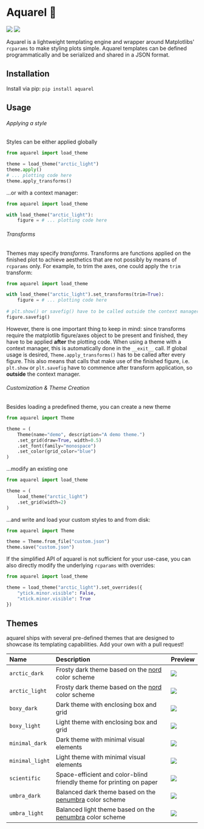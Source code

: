 # Aquarel 🎨 

![](https://img.shields.io/pypi/v/aquarel?style=for-the-badge) ![](https://img.shields.io/pypi/l/aquarel?style=for-the-badge)

Aquarel is a lightweight templating engine and wrapper around Matplotlibs' `rcparams` to make styling plots simple.
Aquarel templates can be defined programmatically and be serialized and shared in a JSON format.

## Installation

Install via pip: `pip install aquarel`

## Usage

###### Applying a style
Styles can be either applied globally

```python
from aquarel import load_theme

theme = load_theme("arctic_light")
theme.apply()
# ... plotting code here
theme.apply_transforms()
```
...or with a context manager:
```python
from aquarel import load_theme

with load_theme("arctic_light"):
    figure = # ... plotting code here
```

###### Transforms
Themes may specify *transforms*. Transforms are functions applied on the finished plot to achieve aesthetics that are not possibly by means of `rcparams` only.
For example, to trim the axes, one could apply the `trim` transform:
```python
from aquarel import load_theme

with load_theme("arctic_light").set_transforms(trim=True):
    figure = # ... plotting code here
    
# plt.show() or savefig() have to be called outside the context manager to have the transforms correctly applied.
figure.savefig()
```
However, there is one important thing to keep in mind: since transforms require the matplotlib figure/axes object to be present and finished, they have to be applied **after** the plotting code.
When using a theme with a context manager, this is automatically done in the `__exit__` call. If global usage is desired, `Theme.apply_transforms()` has to be called after every figure.
This also means that calls that make use of the finished figure, i.e. `plt.show` or `plt.savefig` have to commence after transform application, so **outside** the context manager.

###### Customization & Theme Creation

Besides loading a predefined theme, you can create a new theme
```python
from aquarel import Theme

theme = (
    Theme(name="demo", description="A demo theme.")
    .set_grid(draw=True, width=0.5)
    .set_font(family="monospace")
    .set_color(grid_color="blue")
)
```
...modify an existing one
```python
from aquarel import load_theme

theme = (
    load_theme("arctic_light")
    .set_grid(width=2)
)
```
...and write and load your custom styles to and from disk:
```python
from aquarel import Theme

theme = Theme.from_file("custom.json")
theme.save("custom.json")
```

If the simplified API of aquarel is not sufficient for your use-case, you can also directly modify the underlying `rcparams` with overrides:
```python
from aquarel import load_theme

theme = load_theme("arctic_light").set_overrides({
    "ytick.minor.visible": False,
    "xtick.minor.visible": True
})
```

## Themes

aquarel ships with several pre-defined themes that are designed to showcase its templating capabilities. 
Add your own with a pull request!

| Name            | Description                                                                                      | Preview                       |
|:----------------|:-------------------------------------------------------------------------------------------------|:------------------------------|
| `arctic_dark`   | Frosty dark theme based on the  [nord](https://github.com/arcticicestudio/nord) color scheme     | ![](assets/arctic_dark.png)   |
| `arctic_light`  | Frosty dark theme based on the  [nord](https://github.com/arcticicestudio/nord) color scheme     | ![](assets/arctic_light.png)  |
| `boxy_dark`     | Dark theme with enclosing box and grid                                                           | ![](assets/boxy_dark.png)     |
| `boxy_light`    | Light theme with enclosing box and grid                                                          | ![](assets/boxy_light.png)    |
| `minimal_dark`  | Dark theme with minimal visual elements                                                          | ![](assets/minimal_dark.png)  |
| `minimal_light` | Light theme with minimal visual elements                                                         | ![](assets/minimal_light.png) |
| `scientific`    | Space-efficient and color-blind friendly theme for printing on paper                             | ![](assets/scientific.png)    |
| `umbra_dark`    | Balanced dark theme based on the [penumbra](https://github.com/nealmckee/penumbra) color scheme  | ![](assets/umbra_dark.png)    |
| `umbra_light`   | Balanced light theme based on the [penumbra](https://github.com/nealmckee/penumbra) color scheme | ![](assets/umbra_light.png)   |
